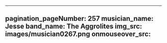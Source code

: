 ------
pagination_pageNumber: 257
musician_name: Jesse
band_name: The Aggrolites
img_src: images/musician0267.png
onmouseover_src: 
------